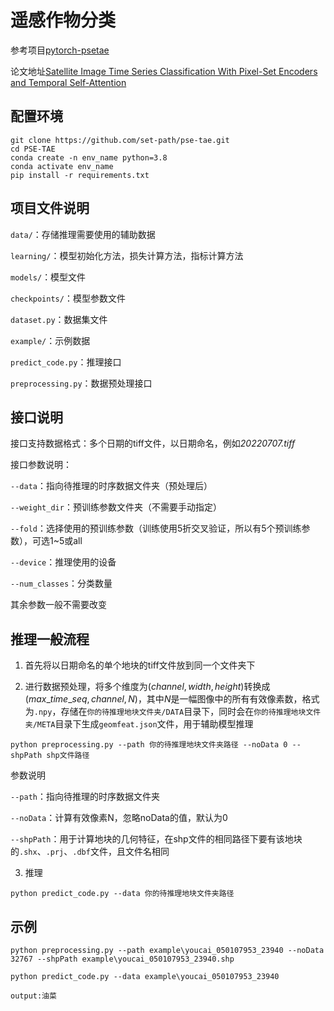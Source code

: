 # 遥感作物分类

参考项目[pytorch-psetae](https://github.com/VSainteuf/pytorch-psetae)

论文地址[Satellite Image Time Series Classification With Pixel-Set Encoders and Temporal Self-Attention](https://openaccess.thecvf.com/content_CVPR_2020/html/Garnot_Satellite_Image_Time_Series_Classification_With_Pixel-Set_Encoders_and_Temporal_CVPR_2020_paper.html)

## 配置环境

```shell
git clone https://github.com/set-path/pse-tae.git
cd PSE-TAE
conda create -n env_name python=3.8
conda activate env_name
pip install -r requirements.txt
```

## 项目文件说明

`data/`：存储推理需要使用的辅助数据

`learning/`：模型初始化方法，损失计算方法，指标计算方法

`models/`：模型文件

`checkpoints/`：模型参数文件

`dataset.py`：数据集文件

`example/`：示例数据

`predict_code.py`：推理接口

`preprocessing.py`：数据预处理接口


## 接口说明

接口支持数据格式：多个日期的tiff文件，以日期命名，例如*20220707.tiff*

接口参数说明：

`--data`：指向待推理的时序数据文件夹（预处理后）

`--weight_dir`：预训练参数文件夹（不需要手动指定）

`--fold`：选择使用的预训练参数（训练使用5折交叉验证，所以有5个预训练参数），可选1~5或all

`--device`：推理使用的设备

`--num_classes`：分类数量

其余参数一般不需要改变

## 推理一般流程

1. 首先将以日期命名的单个地块的tiff文件放到同一个文件夹下

2. 进行数据预处理，将多个维度为$(channel,width,height)$转换成$(max\_time\_seq,channel,N)$，其中$N$是一幅图像中的所有有效像素数，格式为`.npy`，存储在`你的待推理地块文件夹/DATA`目录下，同时会在`你的待推理地块文件夹/META`目录下生成`geomfeat.json`文件，用于辅助模型推理

```shell
python preprocessing.py --path 你的待推理地块文件夹路径 --noData 0 --shpPath shp文件路径
```
参数说明

`--path`：指向待推理的时序数据文件夹

`--noData`：计算有效像素N，忽略noData的值，默认为0

`--shpPath`：用于计算地块的几何特征，在shp文件的相同路径下要有该地块的`.shx`、`.prj`、`.dbf`文件，且文件名相同

3. 推理

```shell
python predict_code.py --data 你的待推理地块文件夹路径
```

## 示例

```shell
python preprocessing.py --path example\youcai_050107953_23940 --noData 32767 --shpPath example\youcai_050107953_23940.shp

python predict_code.py --data example\youcai_050107953_23940

output:油菜
```